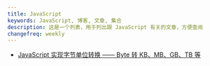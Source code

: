 ```yaml
---
title: JavaScript
keywords: JavaScript, 博客, 文章, 集合
description: 这是一个列表，用于列出跟 JavaScript 有关的文章，方便查阅
changefreq: weekly
---
```


- [JavaScript 实现字节单位转换 —— Byte 转 KB、MB、GB、TB 等](./byte-unit-conversion/)
